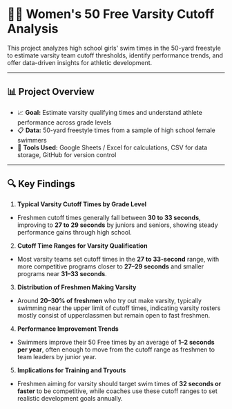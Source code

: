 # 🏊‍♀️ Women's 50 Free Varsity Cutoff Analysis
This project analyzes high school girls' swim times in the 50-yard freestyle to estimate varsity team cutoff thresholds, identify performance trends, and offer data-driven insights for athletic development.

---

## 📊 Project Overview
- 📈 **Goal:** Estimate varsity qualifying times and understand athlete performance across grade levels
- 📋 **Data:** 50-yard freestyle times from a sample of high school female swimmers
- 🧮 **Tools Used:** Google Sheets / Excel for calculations, CSV for data storage, GitHub for version control

---

## 🔍 Key Findings
1. **Typical Varsity Cutoff Times by Grade Level**  
- Freshmen cutoff times generally fall between **30 to 33 seconds**, improving to **27 to 29 seconds** by juniors and seniors, showing steady performance gains through high school.

2. **Cutoff Time Ranges for Varsity Qualification**  
- Most varsity teams set cutoff times in the **27 to 33-second** range, with more competitive programs closer to **27–29 seconds** and smaller programs near **31–33 seconds**.

3. **Distribution of Freshmen Making Varsity**  
- Around **20–30% of freshmen** who try out make varsity, typically swimming near the upper limit of cutoff times, indicating varsity rosters mostly consist of upperclassmen but remain open to fast freshmen.

4. **Performance Improvement Trends**  
- Swimmers improve their 50 Free times by an average of **1–2 seconds per year**, often enough to move from the cutoff range as freshmen to team leaders by junior year.

5. **Implications for Training and Tryouts**  
- Freshmen aiming for varsity should target swim times of **32 seconds or faster** to be competitive, while coaches use these cutoff ranges to set realistic development goals annually.
